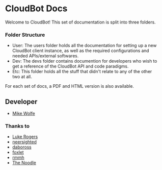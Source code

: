 # CloudBot Docs

Welcome to CloudBot! This set of documentation is split into three folders.

### Folder Structure

 - User: The users folder holds all the documentation for setting up a new CloudBot client instance, as well as the required configurations and needed APIs/external softwares.
 - Dev: The devs folder contains documention for developers who wish to get a reference of the CloudBot API and code paradigms.
 - Etc: This folder holds all the stuff that didn't relate to any of the other two at all.

For each set of docs, a PDF and HTML version is also available.

## Developer
* [Mike Wolfe](http://github.com/MikeRixWolfe)

### Thanks to
* [Luke Rogers](http://git.io/theluke)
* [neersighted](http://git.io/neersighted)
* [daboross](http://git.io/dabo)
* [foxlet](http://git.io/foxlet)
* [rmmh](http://git.io/rmmh)
* [The Noodle](https://github.com/thenoodle68)
